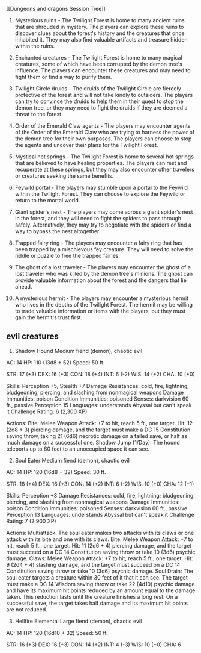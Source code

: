 
[[Dungeons and dragons Session Tree]]

1.  Mysterious ruins - The Twilight Forest is home to many ancient ruins that are shrouded in mystery. The players can explore these ruins to discover clues about the forest's history and the creatures that once inhabited it. They may also find valuable artifacts and treasure hidden within the ruins.
    
2.  Enchanted creatures - The Twilight Forest is home to many magical creatures, some of which have been corrupted by the demon tree's influence. The players can encounter these creatures and may need to fight them or find a way to purify them.
    
3.  Twilight Circle druids - The druids of the Twilight Circle are fiercely protective of the forest and will not take kindly to outsiders. The players can try to convince the druids to help them in their quest to stop the demon tree, or they may need to fight the druids if they are deemed a threat to the forest.
    
4.  Order of the Emerald Claw agents - The players may encounter agents of the Order of the Emerald Claw who are trying to harness the power of the demon tree for their own purposes. The players can choose to stop the agents and uncover their plans for the Twilight Forest.
    
5.  Mystical hot springs - The Twilight Forest is home to several hot springs that are believed to have healing properties. The players can rest and recuperate at these springs, but they may also encounter other travelers or creatures seeking the same benefits.
    
6.  Feywild portal - The players may stumble upon a portal to the Feywild within the Twilight Forest. They can choose to explore the Feywild or return to the mortal world.
    
7.  Giant spider's nest - The players may come across a giant spider's nest in the forest, and they will need to fight the spiders to pass through safely. Alternatively, they may try to negotiate with the spiders or find a way to bypass the nest altogether.
    
8.  Trapped fairy ring - The players may encounter a fairy ring that has been trapped by a mischievous fey creature. They will need to solve the riddle or puzzle to free the trapped fairies.
    
9.  The ghost of a lost traveler - The players may encounter the ghost of a lost traveler who was killed by the demon tree's minions. The ghost can provide valuable information about the forest and the dangers that lie ahead.
    
10.  A mysterious hermit - The players may encounter a mysterious hermit who lives in the depths of the Twilight Forest. The hermit may be willing to trade valuable information or items with the players, but they must gain the hermit's trust first.

## evil creatures


1.  Shadow Hound Medium fiend (demon), chaotic evil

AC: 14 HP: 110 (13d8 + 52) Speed: 50 ft.

STR: 17 (+3) DEX: 16 (+3) CON: 18 (+4) INT: 6 (-2) WIS: 14 (+2) CHA: 10 (+0)

Skills: Perception +5, Stealth +7 Damage Resistances: cold, fire, lightning; bludgeoning, piercing, and slashing from nonmagical weapons Damage Immunities: poison Condition Immunities: poisoned Senses: darkvision 60 ft., passive Perception 15 Languages: understands Abyssal but can't speak it Challenge Rating: 6 (2,300 XP)

Actions: Bite: Melee Weapon Attack: +7 to hit, reach 5 ft., one target. Hit: 12 (2d8 + 3) piercing damage, and the target must make a DC 15 Constitution saving throw, taking 21 (6d6) necrotic damage on a failed save, or half as much damage on a successful one. Shadow Jump (1/Day): The hound teleports up to 60 feet to an unoccupied space it can see.

2.  Soul Eater Medium fiend (demon), chaotic evil

AC: 14 HP: 120 (16d8 + 32) Speed: 30 ft.

STR: 18 (+4) DEX: 16 (+3) CON: 14 (+2) INT: 6 (-2) WIS: 10 (+0) CHA: 12 (+1)

Skills: Perception +3 Damage Resistances: cold, fire, lightning; bludgeoning, piercing, and slashing from nonmagical weapons Damage Immunities: poison Condition Immunities: poisoned Senses: darkvision 60 ft., passive Perception 13 Languages: understands Abyssal but can't speak it Challenge Rating: 7 (2,900 XP)

Actions: Multiattack: The soul eater makes two attacks with its claws or one attack with its bite and one with its claws. Bite: Melee Weapon Attack: +7 to hit, reach 5 ft., one target. Hit: 11 (2d6 + 4) piercing damage, and the target must succeed on a DC 14 Constitution saving throw or take 10 (3d6) psychic damage. Claws: Melee Weapon Attack: +7 to hit, reach 5 ft., one target. Hit: 9 (2d4 + 4) slashing damage, and the target must succeed on a DC 14 Constitution saving throw or take 10 (3d6) psychic damage. Soul Drain: The soul eater targets a creature within 30 feet of it that it can see. The target must make a DC 14 Wisdom saving throw or take 22 (4d10) psychic damage and have its maximum hit points reduced by an amount equal to the damage taken. This reduction lasts until the creature finishes a long rest. On a successful save, the target takes half damage and its maximum hit points are not reduced.

3.  Hellfire Elemental Large fiend (demon), chaotic evil

AC: 14 HP: 120 (16d10 + 32) Speed: 50 ft.

STR: 16 (+3) DEX: 16 (+3) CON: 14 (+2) INT: 4 (-3) WIS: 10 (+0) CHA: 6


